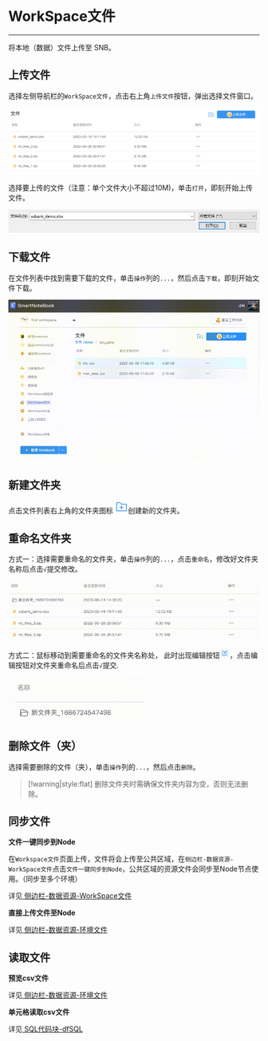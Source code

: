 # WorkSpace文件
---

将本地（数据）文件上传至 SNB。

## 上传文件

选择左侧导航栏的`WorkSpace文件`，点击右上角`上传文件`按钮，弹出选择文件窗口。

<!-- ![图 1](../images/fileup.png) -->
<!-- ![图 6](../images/4cbf920bae67599088fd8086970f277da76ad37cd6cb6fdca9685a6934e03cd0.png)   -->
![图 1](../images/4cbf920bae67599088fd8086970f277da76ad37cd6cb6fdca9685a6934e03cd0.png)  


选择要上传的文件（注意：单个文件大小不超过10M)，单击`打开`，即刻开始上传文件。

![图 2](../images/openfile.png)  
 

## 下载文件

在文件列表中找到需要下载的文件，单击`操作`列的`...`，然后点击`下载`，即刻开始文件下载。

![图 3](../images/82e56f6d5af2534e92634abe29b10b78871c015f9c8f33e80795f2611ef36722.gif)  


## 新建文件夹

点击文件列表右上角的文件夹图标 <img src="../images/newfolder.png"  style="display: inline-block;padding:0px;border:0px"  />创建新的文件夹。

## 重命名文件夹

方式一：选择需要重命名的文件夹，单击`操作`列的`...`，点击`重命名`，修改好文件夹名称后点击`√`提交修改。

<!-- ![图 8](../images/b23f785171d801129341e7207cd4d48c9d684ac5dddc823d8119d43fb83b172f.gif)   -->
![图 2](../images/b23f785171d801129341e7207cd4d48c9d684ac5dddc823d8119d43fb83b172f.gif)  


方式二：鼠标移动到需要重命名的文件夹名称处， 此时出现编辑按钮<img src="../images/001937546f67284288a8d7c37770016a96adc4c786c4fc75f3211e4200139a7f.png"  style="display: inline-block;padding:0px;border:0px"  />，点击编辑按钮对文件夹重命名后点击`√`提交.

<!-- ![图 7](../images/9737c272afe52266b4537bdd4106dd59f3b2bd1c6ac12a6b40902a15fee597cc.gif)   -->
![图 3](../images/9737c272afe52266b4537bdd4106dd59f3b2bd1c6ac12a6b40902a15fee597cc.gif)  

<!-- 
![图 4](../images/ddbd6bff6f4fdb5ef2dc8c37ad794555b1e8919b9b658b76cc4b77e5a51e1dcb.gif)   -->


## 删除文件（夹）

选择需要删除的文件（夹），单击`操作`列的`...`，然后点击`删除`。

> [!warning|style:flat]
> 删除文件夹时需确保文件夹内容为空，否则无法删除。


## 同步文件

**文件一键同步到Node**

在`Workspace文件`页面上传，文件将会上传至公共区域，在`侧边栏-数据资源-WorkSpace文件`点击`文件一键同步到Node`，公共区域的资源文件会同步至Node节点使用。（同步至多个环境）

详见<a href="../NoteBook/Sidebar.md" title="侧边栏"> 侧边栏-数据资源-WorkSpace文件</a>

**直接上传文件至Node**

详见<a href="../NoteBook/Sidebar.md" title="侧边栏"> 侧边栏-数据资源-环境文件</a>

## 读取文件

**预览csv文件**

详见<a href="../NoteBook/Sidebar.md" title="侧边栏"> 侧边栏-数据资源-环境文件</a>


**单元格读取csv文件**

详见<a href="../NoteBook/SQL.md" title="SQL"> SQL代码块-dfSQL</a>

<!-- **备注**：

在SmartNoteBook中，非结构的文件资源存储机制分为两级：

* 在Workspace文件处上传，文件会上传到公共区域

* 通过NoteBook的数据资源同步，可以根据需要将MinIO公共区域的资源文件同步至Node节点使用

![](/assets/tbwj.png) -->


